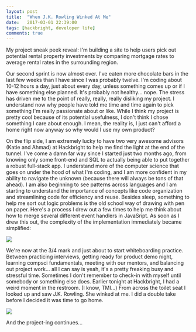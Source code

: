 ```yaml
---
layout: post
title:  "When J.K. Rowling Winked At Me"
date:   2017-03-01 22:39:00
tags: [hackbright, developer life]
comments: true
---
```


My project sneak peek reveal: I'm building a site to help users pick out potential rental property investments by comparing mortgage rates to average rental rates in the surrounding region.

Our second sprint is now almost over. I've eaten more chocolate bars in the last few weeks than I have since I was probably twelve. I'm coding about 10-12 hours a day, just about every day, unless something comes up or if I have something else planned. It's probably not healthy... nope. The stress has driven me to the point of really, really, really disliking my project. I understand now why people have told me time and time again to pick something I'm really passionate about or like. While I think my project is pretty cool because of its potential usefulness, I don't think I chose something I care about enough. I mean, the reality is, I just can't afford a home right now anyway so why would I use my own product?

On the flip side, I am extremely lucky to have two very awesome advisors (Katie and Ahmad) at Hackbright to help me find the light at the end of the tunnel. I've come a damn far way since I started just two months ago, from knowing only some front-end and SQL to actually being able to put together a robust full-stack app. I understand more of the computer science that goes on under the hood of what I'm coding, and I am more confident in my ability to navigate the unknown (because there will always be tons of that ahead). I am also beginning to see patterns across languages and I am starting to understand the importance of concepts like code organization and streamlining code for efficiency and reuse. Besides sleep, something to help me sort out logic problems is the old school way of drawing with pen on paper. Here's a process I drew out a few times to help me think about how to merge several different event handlers in JavaSript. As soon as I drew this out, the complexity of the implementation immediately became simplified:

<img src="{{url}}/images/jsnotes.jpg" class="img-responsive" />

We're now at the 3/4 mark and just about to start whiteboarding practice. Between practicing interviews, getting ready for product demo night, learning compsci fundamentals, meeting with our mentors, and balancing out project work... all I can say is yeah, it's a pretty freaking busy and stressful time. Sometimes I don't remember to check-in with myself until somebody or something else does. Earlier tonight at Hackbright, I had a weird moment in the restroom. (I know, TMI...) From across the toilet seat I looked up and saw J.K. Rowling. She winked at me. I did a double take before I decided it was time to go home.

<img src="{{url}}/images/jkrowling.jpg" class="img-responsive" />

And the project-ing continues...
